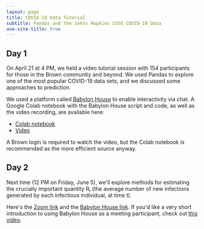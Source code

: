 ```yaml
---
layout: page
title: COVID-19 Data Tutorial
subtitle: Pandas and the Johns Hopkins CSSE COVID-19 Data
use-site-title: true
---
```


## Day 1

On April 21 at 4 PM, we held a video tutorial session with 154 participants for those in the Brown community and beyond. We used Pandas to explore one of the most popular COVID-19 data sets, and we discussed some approaches to prediction. 

We used a platform called [Babylon House](https://babylon.house) to enable interactivity via chat. A Google Colab notebook with the Babylon House script and code, as well as the video recording, are available here: 

* [Colab notebook](https://colab.research.google.com/drive/12IyckouU_Mqr9x5uTNvFyVuJ2ZGO5g9m)  
* [Video](https://brown.zoom.us/rec/share/zMpoEeqs819LS9LTwnr9B7wfO47Ceaa80SdM_vJfnxtqiFmaeXLS4EHr7dF7PYdR)

A Brown login is required to watch the video, but the Colab notebook is recommended as the more efficient source anyway.

## Day 2

Next time (12 PM on Friday, June 5), we'll explore methods for estimating the crucially important quantity Rₜ (the average number of new infections generated by each infectious individual, at time t). 

Here's the [Zoom link](https://brown.zoom.us/j/97238348859) and the [Babylon House link](https://babylon.house/projects/9282c066-ff77-46d2-8a63-394af6ff5105/join). If you'd like a very short introduction to using Babylon House as a meeting participant, check out [this video](https://youtu.be/RZB2W1R3t3c).
